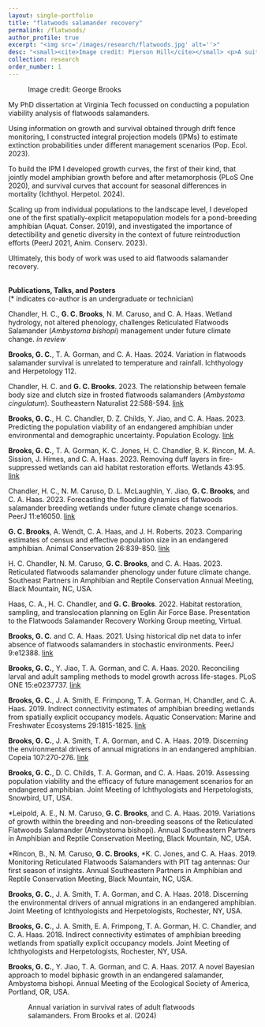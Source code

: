 ```yaml
---
layout: single-portfolio
title: "flatwoods salamander recovery"
permalink: /flatwoods/
author_profile: true
excerpt: "<img src='/images/research/flatwoods.jpg' alt=''>"
desc: "<small><cite>Image credit: Pierson Hill</cite></small> <p>A suite of demographic models to inform the management of a federally endangered amphibian</p>"
collection: research
order_number: 1
---
```


<figure class="align-right">
  <img src="{{ site.url }}{{ site.baseurl }}/images/research/flatwoods_profile.jpg" alt="">
  <figcaption>Image credit: George Brooks</figcaption>
</figure> 

My PhD dissertation at Virginia Tech focussed on conducting a population viability analysis of flatwoods salamanders. 

Using information on growth and survival obtained through drift fence monitoring, I constructed integral projection models (IPMs) to estimate extinction probabilities under different management scenarios (Pop. Ecol. 2023).

To build the IPM I developed growth curves, the first of their kind, that jointly model amphibian growth before and after metamorphosis (PLoS One 2020), and survival curves that account for seasonal differences in mortality (Ichthyol. Herpetol. 2024). 

Scaling up from individual populations to the landscape level, I developed one of the first spatially-explicit metapopulation models for a pond-breeding amphibian (Aquat. Conser. 2019), and investigated the importance of detectibility and genetic diversity in the context of future reintroduction efforts (PeerJ 2021, Anim. Conserv. 2023).

Ultimately, this body of work was used to aid flatwoods salamander recovery. 
<br>
<br>

**Publications, Talks, and Posters**\
(* indicates co-author is an undergraduate or technician)

Chandler, H. C., **G. C. Brooks**, N. M. Caruso, and C. A. Haas. Wetland hydrology, not altered phenology, challenges Reticulated Flatwoods Salamander (_Ambystoma bishopi_) management under future climate change. _in review_

**Brooks, G. C.**, T. A. Gorman, and C. A. Haas. 2024. Variation in flatwoods salamander survival is unrelated to temperature and rainfall. Ichthyology and Herpetology 112.

Chandler, H. C. and **G. C. Brooks**. 2023. The relationship between female body size and clutch size in frosted flatwoods salamanders (_Ambystoma cingulatum_). Southeastern Naturalist 22:588-594. [link](https://doi.org/10.1656/058.022.0411)

**Brooks, G. C.**, H. C. Chandler, D. Z. Childs, Y. Jiao, and C. A. Haas. 2023. Predicting the population viability of an endangered amphibian under environmental and demographic uncertainty. Population Ecology. [link](http://doi.org/10.1002/1438-390X.12172)

**Brooks, G. C.**, T. A. Gorman, K. C. Jones, H. C. Chandler, B. K. Rincon, M. A. Sission, J. Himes, and C. A. Haas. 2023. Removing duff layers in fire-suppressed wetlands can aid habitat restoration efforts. Wetlands 43:95. [link](https://doi.org/10.1007/s13157-023-01739-7)

Chandler, H. C., N. M. Caruso, D. L. McLaughlin, Y. Jiao, **G. C. Brooks**, and C. A. Haas. 2023. Forecasting the flooding dynamics of flatwoods salamander breeding wetlands under future climate change scenarios. PeerJ 11:e16050. [link](https://doi.org/10.7717/peerj.16050)

**G. C. Brooks**, A. Wendt, C. A. Haas, and J. H. Roberts. 2023. Comparing estimates of census and effective population size in an endangered amphibian. Animal Conservation 26:839-850. [link](https://doi.org/10.1111/acv.12871)

H. C. Chandler, N. M. Caruso, **G. C. Brooks**, and C. A. Haas. 2023. Reticulated flatwoods salamander phenology under future climate change. Southeast Partners in Amphibian and Reptile Conservation Annual Meeting, Black Mountain, NC, USA.

Haas, C. A., H. C. Chandler, and **G. C. Brooks**. 2022. Habitat restoration, sampling, and translocation planning on Eglin Air Force Base. Presentation to the Flatwoods Salamander Recovery Working Group meeting, Virtual.

**Brooks, G. C.** and C. A. Haas. 2021. Using historical dip net data to infer absence of flatwoods salamanders in stochastic environments. PeerJ 9:e12388. [link](https://doi.org/10.7717/peerj.12388)

**Brooks, G. C.**, Y. Jiao, T. A. Gorman, and C. A. Haas. 2020. Reconciling larval and adult sampling methods to model growth across life-stages. PLoS ONE 15:e0237737. [link](https://doi.org/10.1371/journal.pone.0237737)

**Brooks, G. C.**, J. A. Smith, E. Frimpong, T. A. Gorman, H. Chandler, and C. A. Haas. 2019. Indirect connectivity estimates of amphibian breeding wetlands from spatially explicit occupancy models. Aquatic Conservation: Marine and Freshwater Ecosystems 29:1815-1825. [link](https://doi.org/10.1002/aqc.3190)

**Brooks, G. C.**, J. A. Smith, T. A. Gorman, and C. A. Haas. 2019. Discerning the environmental drivers of annual migrations in an endangered amphibian. Copeia 107:270-276. [link](https://doi.org/10.1643/CH-18-068)

**Brooks, G. C.**, D. C. Childs, T. A. Gorman, and C. A. Haas. 2019. Assessing population viability and the efficacy of future management scenarios for an endangered amphibian. Joint Meeting of Ichthyologists and Herpetologists, Snowbird, UT, USA.

*Leipold, A. E., N. M. Caruso, **G. C. Brooks**, and C. A. Haas. 2019. Variations of growth within the breeding and non-breeding seasons of the Reticulated Flatwoods Salamander (Ambystoma bishopi). Annual Southeastern Partners in Amphibian and Reptile Conservation Meeting, Black Mountain, NC, USA.

*Rincon, B., N. M. Caruso, **G. C. Brooks**, *K. C. Jones, and C. A. Haas. 2019. Monitoring Reticulated Flatwoods Salamanders with PIT tag antennas: Our first season of insights. Annual Southeastern Partners in Amphibian and Reptile Conservation Meeting, Black Mountain, NC, USA.

**Brooks, G. C.**, J. A. Smith, T. A. Gorman, and C. A. Haas. 2018. Discerning the environmental drivers of annual migrations in an endangered amphibian. Joint Meeting of Ichthyologists and Herpetologists, Rochester, NY, USA.

**Brooks, G. C.**, J. A. Smith, E. A. Frimpong, T. A. Gorman, H. C. Chandler, and C. A. Haas. 2018. Indirect connectivity estimates of amphibian breeding wetlands from spatially explicit occupancy models. Joint Meeting of Ichthyologists and Herpetologists, Rochester, NY, USA.

**Brooks, G. C.**, Y. Jiao, T. A. Gorman, and C. A. Haas. 2017. A novel Bayesian approach to model biphasic growth in an endangered salamander, Ambystoma bishopi. Annual Meeting of the Ecological Society of America, Portland, OR, USA.

<figure>
  <img src="{{ site.url }}{{ site.baseurl }}/images/research/survival.jpg" alt="">
  <figcaption>Annual variation in survival rates of adult flatwoods salamanders. From Brooks et al. (2024)</figcaption>
</figure> 
